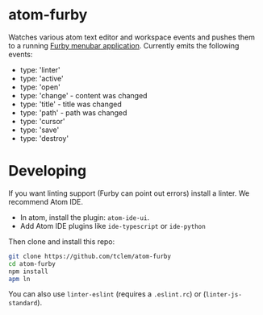 # atom-furby

Watches various atom text editor and workspace events and pushes them to a
running [Furby menubar application](https://github.com/jeffrafter/furby).
Currently emits the following events:

* type: 'linter'
* type: 'active'
* type: 'open'
* type: 'change' - content was changed
* type: 'title' - title was changed
* type: 'path' - path was changed
* type: 'cursor'
* type: 'save'
* type: 'destroy'

# Developing

If you want linting support (Furby can point out errors) install a linter. We
recommend Atom IDE.

* In atom, install the plugin: `atom-ide-ui`.
* Add Atom IDE plugins like `ide-typescript` or `ide-python`

Then clone and install this repo:

```bash
git clone https://github.com/tclem/atom-furby
cd atom-furby
npm install
apm ln
```

You can also use `linter-eslint` (requires a `.eslint.rc`) or (`linter-js-standard`).
